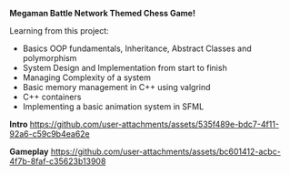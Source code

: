 **Megaman Battle Network Themed Chess Game!**

Learning from this project:
- Basics OOP fundamentals, Inheritance, Abstract Classes and polymorphism
- System Design and Implementation from start to finish
- Managing Complexity of a system
- Basic memory management in C++ using valgrind
- C++ containers
- Implementing a basic animation system in SFML

**Intro**
https://github.com/user-attachments/assets/535f489e-bdc7-4f11-92a6-c59c9b4ea62e

**Gameplay**
https://github.com/user-attachments/assets/bc601412-acbc-4f7b-8faf-c35623b13908
